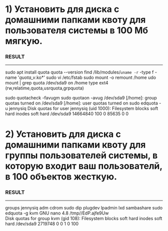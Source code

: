 # 1) Установить для диска с домашними папками квоту для пользователя системы в 100 Мб мягкую.
### RESULT
***
sudo apt install quota
quota --version
find /lib/modules/`uname -r` -type f -name '*quota_v*.ko*'
sudo vi /etc/fstab
sudo mount -o remount /home
udo mount | grep quota
/dev/sda9 on /home type ext4 (rw,relatime,quota,usrquota,grpquota)

sudo quotacheck -favugm
sudo quotaon -avug
/dev/sda9 [/home]: group quotas turned on
/dev/sda9 [/home]: user quotas turned on
sudo edquota -u jennysiq
Disk quotas for user jennysiq (uid 1000):
  Filesystem                   blocks       soft       hard     inodes     soft     hard
  /dev/sda9                  14664840        100          0      85635        0        0
# 2) Установить для диска с домашними папками квоту для группы пользователей системы, в которую входит ваш пользователй, в 100 объектов жесткую.
### RESULT
***
groups
jennysiq adm cdrom sudo dip plugdev lpadmin lxd sambashare
sudo edquota -g kvm
  GNU nano 4.8                            /tmp//EdP.ajfe9Uw                                      
Disk quotas for group kvm (gid 108):
  Filesystem                   blocks       soft       hard     inodes     soft     hard
  /dev/sda9                   2719748          0          0          1        0      100
